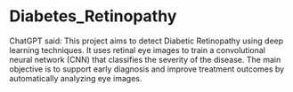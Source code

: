 # Diabetes_Retinopathy
ChatGPT said: This project aims to detect Diabetic Retinopathy using deep learning techniques. It uses retinal eye images to train a convolutional neural network (CNN) that classifies the severity of the disease. The main objective is to support early diagnosis and improve treatment outcomes by automatically analyzing eye images.
